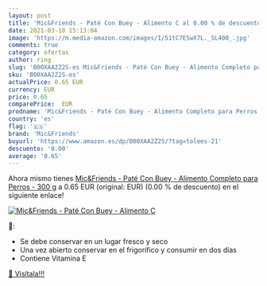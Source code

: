 ```yaml
---
layout: post
title: 'Mic&Friends - Paté Con Buey - Alimento C al 0.00 % de descuento'
date: 2021-03-10 15:13:04
image: 'https://m.media-amazon.com/images/I/51tC7E5wX7L._SL400_.jpg'
comments: true
category: ofertas
author: ring
slug: 'B00XAA2Z2S-es Mic&Friends - Paté Con Buey - Alimento Completo para...'
sku: 'B00XAA2Z2S-es'
actualPrice: 0.65 EUR
currency: EUR
price: 0.65
comparePrice:  EUR
prodname: 'Mic&Friends - Paté Con Buey - Alimento Completo para Perros - 300 g'
country: 'es'
flag: '🇪🇸'
brand: 'Mic&Friends'
buyurl: 'https://www.amazon.es/dp/B00XAA2Z2S/?tag=tolees-21'
descuento: '0.00'
average: '0.65'
---
```


Ahora mismo tienes [Mic&Friends - Paté Con Buey - Alimento Completo para Perros - 300 g](https://www.amazon.es/dp/B00XAA2Z2S/?tag=tolees-21) a 0.65 EUR (original:  EUR) (0.00 %  de descuento) en el siguiente enlace!

[![Mic&Friends - Paté Con Buey - Alimento C](https://m.media-amazon.com/images/I/51tC7E5wX7L._SL400_.jpg)](https://www.amazon.es/dp/B00XAA2Z2S/?tag=tolees-21)

🔎:

- Se debe conservar en un lugar fresco y seco
- Una vez abierto conservar en el frigorífico y consumir en dos días
- Contiene Vitamina E

[🛒 Visítala!!!](https://www.amazon.es/dp/B00XAA2Z2S/?tag=tolees-21)

